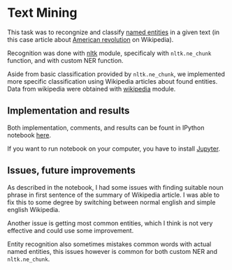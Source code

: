 # Text Mining

This task was to recongnize and classify [named entities](https://en.wikipedia.org/wiki/NER) in a given text (in this case article about [American revolution](https://simple.wikipedia.org/wiki/Americas) on Wikipedia).

Recognition was done with [nltk](http://www.nltk.org/) module, specificaly with `nltk.ne_chunk` function, and with custom NER function.

Aside from basic classification provided by `nltk.ne_chunk`, we implemented more specific classification using Wikipedia articles about found entities. Data from wikipedia were obtained with [wikipedia](https://pypi.python.org/pypi/wikipedia/) module.

## Implementation and results

Both implementation, comments, and results can be fount in IPython notebook [here](https://github.com/ggljzr/mi-ddw/blob/master/Task%203%20-%20Text%20Mining/task3.ipynb).

If you want to run notebook on your computer, you have to install [Jupyter](http://jupyter.org/).

## Issues, future improvements

As described in the notebook, I had some issues with finding suitable noun phrase in first sentence of the summary of Wikipedia article. I was able to fix this to some degree by switching between normal english and simple english Wikipedia.

Another issue is getting most common entities, which I think is not very effective and could use some improvement.

Entity recognition also sometimes mistakes common words with actual named entities, this issues however is common for both custom NER and `nltk.ne_chunk`.